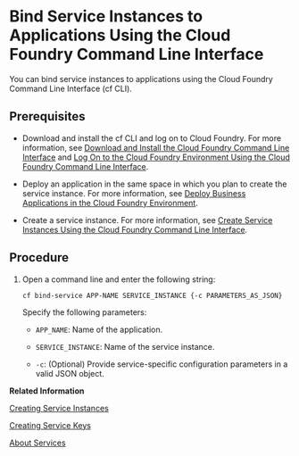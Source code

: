 <!-- loio296cd5945fd84d7d91061b2b2bcacb93 -->

# Bind Service Instances to Applications Using the Cloud Foundry Command Line Interface

You can bind service instances to applications using the Cloud Foundry Command Line Interface \(cf CLI\).



<a name="loio296cd5945fd84d7d91061b2b2bcacb93__prereq_wqc_ksm_qbb"/>

## Prerequisites

-   Download and install the cf CLI and log on to Cloud Foundry. For more information, see [Download and Install the Cloud Foundry Command Line Interface](../50-administration-and-ops/Download_and_Install_the_Cloud_Foundry_Command_Line_Interface_4ef907a.md) and [Log On to the Cloud Foundry Environment Using the Cloud Foundry Command Line Interface](../50-administration-and-ops/Log_On_to_the_Cloud_Foundry_Environment_Using_the_Cloud_Foundry_Command_Line_Interface_7a37d66.md).

-   Deploy an application in the same space in which you plan to create the service instance. For more information, see [Deploy Business Applications in the Cloud Foundry Environment](Deploy_Business_Applications_in_the_Cloud_Foundry_Environment_4946ea5.md).

-   Create a service instance. For more information, see [Create Service Instances Using the Cloud Foundry Command Line Interface](Create_Service_Instances_Using_the_Cloud_Foundry_Command_Line_Interface_a872531.md).




## Procedure

1.  Open a command line and enter the following string:

    ```
    cf bind-service APP-NAME SERVICE_INSTANCE {-c PARAMETERS_AS_JSON}
    ```

    Specify the following parameters:

    -   `APP_NAME`: Name of the application.

    -   `SERVICE_INSTANCE`: Name of the service instance.

    -   `-c`: \(Optional\) Provide service-specific configuration parameters in a valid JSON object.


**Related Information**  


[Creating Service Instances](Creating_Service_Instances_8221b74.md "Use the SAP BTP cockpit or the Cloud Foundry Command Line Interface to create service instances:")

[Creating Service Keys](Creating_Service_Keys_4514a14.md "You can use service keys to generate credentials to communicate directly with a service instance. Once you configure them for your service, local clients, apps in other spaces, or entities outside your deployment can access your service with these keys.")

[About Services](About_Services_d1d0fc8.md "In the Cloud Foundry environment, you usually enable services by creating a service instance using either the SAP BTP cockpit or the Cloud Foundry command line interface (cf CLI), and binding that instance to your application.")


